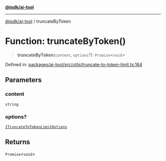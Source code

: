 [**@isdk/ai-tool**](../README.md)

***

[@isdk/ai-tool](../globals.md) / truncateByToken

# Function: truncateByToken()

> **truncateByToken**(`content`, `options`?): `Promise`\<`void`\>

Defined in: [packages/ai-tool/src/utils/truncate-to-token-limit.ts:164](https://github.com/isdk/ai-tool.js/blob/7135b3a67072644f21685b76900b7f351401749e/src/utils/truncate-to-token-limit.ts#L164)

## Parameters

### content

`string`

### options?

[`ITruncateToTokenLimitOptions`](../interfaces/ITruncateToTokenLimitOptions.md)

## Returns

`Promise`\<`void`\>
